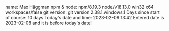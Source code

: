 
name: Max Häggman
npm & node: npm/8.19.3 node/v18.13.0 win32 x64 workspaces/false
git version: git version 2.38.1.windows.1
Days since start of course: 10 days
Today's date and time: 2023-02-09 13:42
Entered date is 2023-02-08 and it is before today's date!
